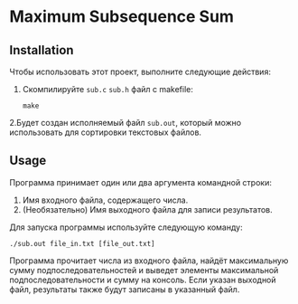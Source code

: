 # Maximum Subsequence Sum

## Installation

Чтобы использовать этот проект, выполните следующие действия:

1. Скомпилируйте `sub.c` `sub.h` файл с makefile:
   ```
   make
   ```
2.Будет создан исполняемый файл `sub.out`, который можно использовать для сортировки текстовых файлов.

## Usage

Программа принимает один или два аргумента командной строки:

1. Имя входного файла, содержащего числа.
2. (Необязательно) Имя выходного файла для записи результатов.

Для запуска программы используйте следующую команду:

```
./sub.out file_in.txt [file_out.txt]
```

Программа прочитает числа из входного файла, найдёт максимальную сумму подпоследовательностей и выведет элементы максимальной подпоследовательности и сумму на консоль. Если указан выходной файл, результаты также будут записаны в указанный файл.

